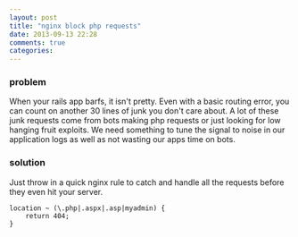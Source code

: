 ```yaml
---
layout: post
title: "nginx block php requests"
date: 2013-09-13 22:28
comments: true
categories: 
---
```

### problem
When your rails app barfs, it isn't pretty. Even with a basic routing error, you can count on another 30 lines of junk you don't care about. A lot of these junk requests come from bots making php requests or just looking for low hanging fruit exploits. We need something to tune the signal to noise in our application logs as well as not wasting our apps time on bots. 

### solution
Just throw in a quick nginx rule to catch and handle all the requests before they even hit your server.


	location ~ (\.php|.aspx|.asp|myadmin) {
		return 404;
	}